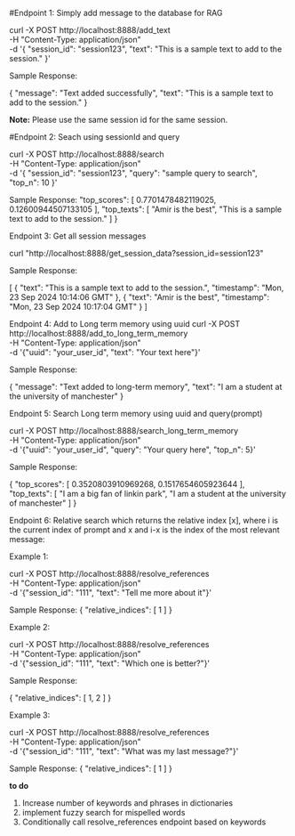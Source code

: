 #Endpoint 1: Simply add message to the database for RAG

curl -X POST http://localhost:8888/add_text \
  -H "Content-Type: application/json" \
  -d '{
        "session_id": "session123",
        "text": "This is a sample text to add to the session."
      }'


Sample Response:

{
  "message": "Text added successfully",
  "text": "This is a sample text to add to the session."
}


**Note:**
Please use the same session id for the same session.

#Endpoint 2: Seach using sessionId and query

curl -X POST http://localhost:8888/search \
  -H "Content-Type: application/json" \
  -d '{
        "session_id": "session123",
        "query": "sample query to search",
        "top_n": 10
      }'

Sample Response:
  "top_scores": [
    0.7701478482119025,
    0.12600944507133105
  ],
  "top_texts": [
    "Amir is the best",
    "This is a sample text to add to the session."
  ]
}


Endpoint 3: Get all session messages

curl "http://localhost:8888/get_session_data?session_id=session123"

Sample Response:

[
  {
    "text": "This is a sample text to add to the session.",
    "timestamp": "Mon, 23 Sep 2024 10:14:06 GMT"
  },
  {
    "text": "Amir is the best",
    "timestamp": "Mon, 23 Sep 2024 10:17:04 GMT"
  }
]

Endpoint 4: Add to Long term memory using uuid
curl -X POST http://localhost:8888/add_to_long_term_memory \
  -H "Content-Type: application/json" \
  -d '{"uuid": "your_user_id", "text": "Your text here"}'

Sample Response:

{
  "message": "Text added to long-term memory",
  "text": "I am a student at the university of manchester"
}

Endpoint 5: Search Long term memory using uuid and query(prompt)

curl -X POST http://localhost:8888/search_long_term_memory \
  -H "Content-Type: application/json" \
  -d '{"uuid": "your_user_id", "query": "Your query here", "top_n": 5}'

Sample Response:

{
  "top_scores": [
    0.3520803910969268,
    0.1517654605923644
  ],
  "top_texts": [
    "I am a big fan of linkin park",
    "I am a student at the university of manchester"
  ]
}

Endpoint 6: Relative search which returns the relative index [x], where i is the current index of prompt and x and i-x is the index of the most relevant message:

Example 1: 

curl -X POST http://localhost:8888/resolve_references \
  -H "Content-Type: application/json" \
  -d '{"session_id": "111", "text": "Tell me more about it"}'

Sample Response:
{
  "relative_indices": [
    1
  ]
}

Example 2:

curl -X POST http://localhost:8888/resolve_references \
  -H "Content-Type: application/json" \
  -d '{"session_id": "111", "text": "Which one is better?"}'

Sample Response:

{
  "relative_indices": [
    1,
    2
  ]
}

Example 3:

curl -X POST http://localhost:8888/resolve_references \
  -H "Content-Type: application/json" \
  -d '{"session_id": "111", "text": "What was my last message?"}'

Sample Response:
{
  "relative_indices": [
    1
  ]
}


**to do**
1. Increase number of keywords and phrases in dictionaries
2. implement fuzzy search for mispelled words
3. Conditionally call resolve_references endpoint based on keywords





